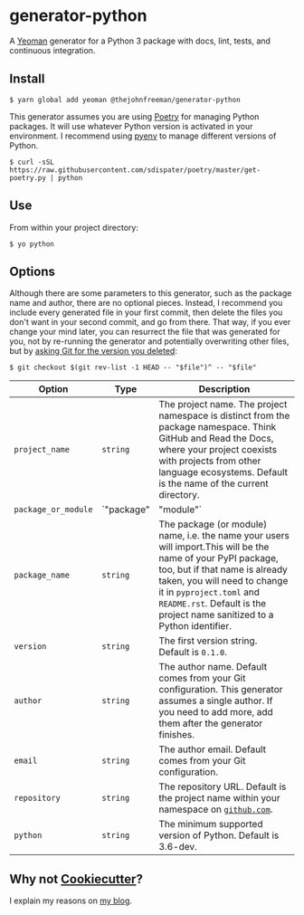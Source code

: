 # generator-python

A [Yeoman][] generator for a Python 3 package with docs, lint, tests, and
continuous integration.

[Yeoman]: https://yeoman.io/


## Install

```shell
$ yarn global add yeoman @thejohnfreeman/generator-python
```

This generator assumes you are using [Poetry][] for managing Python packages.
It will use whatever Python version is activated in your environment.
I recommend using [pyenv][] to manage different versions of Python.

[pyenv]: https://github.com/pyenv/pyenv
[Poetry]: https://poetry.eustace.io/

```shell
$ curl -sSL https://raw.githubusercontent.com/sdispater/poetry/master/get-poetry.py | python
```


## Use

From within your project directory:

```shell
$ yo python
```


## Options

Although there are some parameters to this generator, such as the package name
and author, there are no optional pieces. Instead, I recommend you include
every generated file in your first commit, then delete the files you don't
want in your second commit, and go from there. That way, if you ever change
your mind later, you can resurrect the file that was generated for you, not by
re-running the generator and potentially overwriting other files, but by
[asking Git for the version you
deleted](https://stackoverflow.com/a/1113140/61890://stackoverflow.com/a/1113140/618906):

```shell
$ git checkout $(git rev-list -1 HEAD -- "$file")^ -- "$file"
```

| Option | Type | Description |
| ------ | ---- | ----------- |
| `project_name` | `string` | The project name. The project namespace is distinct from the package namespace. Think GitHub and Read the Docs, where your project coexists with projects from other language ecosystems. Default is the name of the current directory. |
| `package_or_module` | `"package"|"module"` | Whether this will be a package (directory) or module (single file). |
| `package_name` | `string` | The package (or module) name, i.e. the name your users will import.This will be the name of your PyPI package, too, but if that name is already taken, you will need to change it in `pyproject.toml` and `README.rst`. Default is the project name sanitized to a Python identifier. |
| `version` | `string` | The first version string. Default is `0.1.0`. |
| `author` | `string` | The author name. Default comes from your Git configuration. This generator assumes a single author. If you need to add more, add them after the generator finishes. |
| `email` | `string` | The author email. Default comes from your Git configuration. |
| `repository` | `string` | The repository URL. Default is the project name within your namespace on [`github.com`](https://github.com). |
| `python` | `string` | The minimum supported version of Python. Default is 3.6-dev. |

[ISC]: https://tldrlegal.com/license/-isc-license#summary
[generator-license]: https://github.com/jozefizso/generator-license/


## Why not [Cookiecutter](https://github.com/audreyr/cookiecutter)?

I explain my reasons on [my
blog](https://jfreeman.dev/blog/2019/04/24/cookiecutter-vs-yeoman/).
